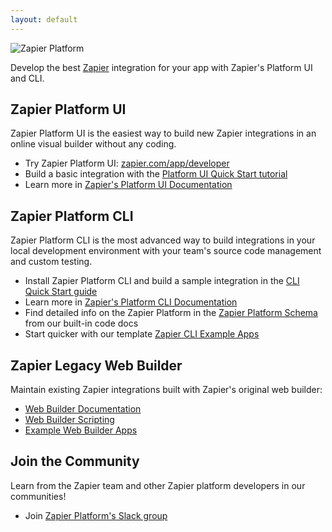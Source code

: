```yaml
---
layout: default
---
```


<img src="{{ site.baseurl }}/assets/images/visual-builder-header.svg" alt="Zapier Platform" style="max-width:600px;margin:auto;display:block;">

Develop the best [Zapier](https://zapier.com/) integration for your app with Zapier's Platform UI and CLI.

## Zapier Platform UI

Zapier Platform UI is the easiest way to build new Zapier integrations in an online visual builder without any coding.

- Try Zapier Platform UI: [zapier.com/app/developer](https://zapier.com/app/developer/)
- Build a basic integration with the [Platform UI Quick Start tutorial](https://platform.zapier.com/quickstart/introduction)
- Learn more in [Zapier's Platform UI Documentation](https://platform.zapier.com/docs/intro)

## Zapier Platform CLI

Zapier Platform CLI is the most advanced way to build integrations in your local development environment with your team's source code management and custom testing.

- Install Zapier Platform CLI and build a sample integration in the [CLI Quick Start guide](https://zapier.com/developer/start/introduction)
- Learn more in [Zapier's Platform CLI Documentation](https://platform.zapier.com/cli_docs/docs)
- Find detailed info on the Zapier Platform in the [Zapier Platform Schema](https://zapier.github.io/zapier-platform-schema/build/schema.html) from our built-in code docs
- Start quicker with our template [Zapier CLI Example Apps](https://github.com/zapier/zapier-platform-cli/wiki/Example-Apps)

## Zapier Legacy Web Builder

Maintain existing Zapier integrations built with Zapier's original web builder:

- [Web Builder Documentation](https://platform.zapier.com/legacy/docs)
- [Web Builder Scripting](https://platform.zapier.com/legacy/scripting)
- [Example Web Builder Apps](https://platform.zapier.com/legacy/example-apps)

## Join the Community

Learn from the Zapier team and other Zapier platform developers in our communities!

- Join [Zapier Platform's Slack group](https://join.slack.com/t/zapier-platform/shared_invite/enQtNTg1MjM5NjMzNTI3LWVhZjk3NjFlNWFiMTBmMDExMzI5NDZiZmFiOTJjYmI3NmY2MzEwZDUxNzQ3MTliMTM5N2M3NGM2MmQ2Y2VkODE)